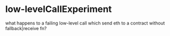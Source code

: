 # low-levelCallExperiment
what happens to a failing low-level call which send eth to a contract without fallback|receive fn?
